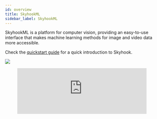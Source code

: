 ```yaml
---
id: overview
title: SkyhookML
sidebar_label: SkyhookML
---
```


SkyhookML is a platform for computer vision, providing an easy-to-use interface that makes machine learning methods for image and video data more accessible.

Check the [quickstart guide](quickstart.md) for a quick introduction to Skyhook.

![](/img/tutorials/overview.png)

<figure class="video-container">
	<iframe src="https://www.youtube.com/embed/hhleL34ciLc" frameborder="0" allowfullscreen width="100%"></iframe>
</figure>
